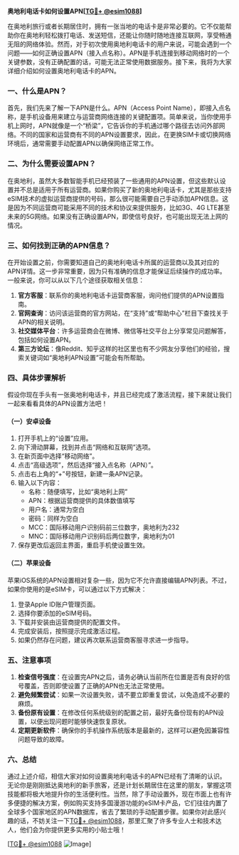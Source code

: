**奥地利电话卡如何设置APN[[TG💪+ @esim1088](https://t.me/s/esim1088)]**

在奥地利旅行或者长期居住时，拥有一张当地的电话卡是非常必要的。它不仅能帮助你在奥地利轻松拨打电话、发送短信，还能让你随时随地连接互联网，享受畅通无阻的网络体验。然而，对于初次使用奥地利电话卡的用户来说，可能会遇到一个问题——如何正确设置APN（接入点名称）。APN是手机连接到移动网络时的一个关键参数，没有正确配置的话，可能无法正常使用数据服务。接下来，我将为大家详细介绍如何设置奥地利电话卡的APN。

### 一、什么是APN？

首先，我们先来了解一下APN是什么。APN（Access Point Name），即接入点名称，是手机设备用来建立与运营商网络连接的关键配置项。简单来说，当你使用手机上网时，APN就像是一个“桥梁”，它告诉你的手机通过哪个路径去访问外部网络。不同的国家和运营商有不同的APN设置要求，因此，在更换SIM卡或切换网络环境后，通常需要手动配置APN以确保网络正常工作。

### 二、为什么需要设置APN？

在奥地利，虽然大多数智能手机已经预装了一些通用的APN设置，但这些默认设置并不总是适用于所有运营商。如果你购买了新的奥地利电话卡，尤其是那些支持eSIM技术的虚拟运营商提供的号码，那么很可能需要自己手动添加APN信息。这是因为不同运营商可能采用不同的技术和协议来提供服务，比如3G、4G LTE甚至未来的5G网络。如果没有正确设置APN，即使信号良好，也可能出现无法上网的情况。

### 三、如何找到正确的APN信息？

在开始设置之前，你需要知道自己的奥地利电话卡所属的运营商以及其对应的APN详情。这一步非常重要，因为只有准确的信息才能保证后续操作的成功率。一般来说，你可以从以下几个途径获取相关信息：

1. **官方客服**：联系你的奥地利电话卡运营商客服，询问他们提供的APN设置指南。
2. **官网查询**：访问该运营商的官方网站，在“支持”或“帮助中心”栏目下查找关于APN的相关说明。
3. **社交媒体平台**：许多运营商会在微博、微信等社交平台上分享常见问题解答，包括如何设置APN。
4. **第三方论坛**：像Reddit、知乎这样的社区里也有不少网友分享他们的经验，搜索关键词如“奥地利APN设置”可能会有所帮助。

### 四、具体步骤解析

假设你现在手头有一张奥地利电话卡，并且已经完成了激活流程，接下来就让我们一起来看看具体的APN设置方法吧！

#### （一）安卓设备

1. 打开手机上的“设置”应用。
2. 向下滑动屏幕，找到并点击“网络和互联网”选项。
3. 在新页面中选择“移动网络”。
4. 点击“高级选项”，然后选择“接入点名称（APN）”。
5. 点击右上角的“+”号按钮，新建一条APN记录。
6. 输入以下内容：
   - 名称：随便填写，比如“奥地利上网”
   - APN：根据运营商提供的具体数值填写
   - 用户名：通常为空白
   - 密码：同样为空白
   - MCC：国际移动用户识别码前三位数字，奥地利为232
   - MNC：国际移动用户识别码后两位数字，奥地利为01
7. 保存更改后返回主界面，重启手机使设置生效。

#### （二）苹果设备

苹果iOS系统的APN设置相对复杂一些，因为它不允许直接编辑APN列表。不过，如果你使用的是eSIM卡，可以通过以下方式解决：

1. 登录Apple ID账户管理页面。
2. 选择你要添加的eSIM号码。
3. 下载并安装由运营商提供的配置文件。
4. 完成安装后，按照提示完成激活过程。
5. 如果仍然存在问题，建议再次联系运营商客服寻求进一步指导。

### 五、注意事项

1. **检查信号强度**：在设置完APN之后，请务必确认当前所在位置是否有良好的信号覆盖，否则即使设置了正确的APN也无法正常使用。
2. **避免频繁尝试**：如果一次设置失败，请不要立即重复尝试，以免造成不必要的麻烦。
3. **备份原有设置**：在修改任何系统级别的配置之前，最好先备份现有的APN设置，以便出现问题时能够快速恢复原状。
4. **定期更新软件**：确保你的手机操作系统版本是最新的，这样可以避免因兼容性问题导致的故障。

### 六、总结

通过上述介绍，相信大家对如何设置奥地利电话卡的APN已经有了清晰的认识。无论你是刚刚抵达奥地利的新手旅客，还是计划长期居住在这里的朋友，掌握这项技能都将极大地提升你的生活便利性。当然，除了手动设置外，现在市面上也有许多便捷的解决方案，例如购买支持多国漫游功能的eSIM卡产品，它们往往内置了全球多个国家地区的APN数据库，省去了繁琐的手动配置步骤。如果你对此感兴趣的话，不妨关注一下[TG💪+ @esim1088](https://t.me/s/esim1088)，那里汇聚了许多专业人士和技术达人，他们会为你提供更多实用的小贴士哦！

[[TG💪+ @esim1088](https://t.me/s/esim1088) ![Image](https://i.postimg.cc/4NQfJmqS/Snipaste-2025-05-13-00-14-12.png)]